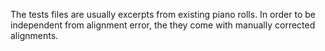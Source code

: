 The tests files are usually excerpts from existing piano rolls.
In order to be independent from alignment error, the they
come with manually corrected alignments.

